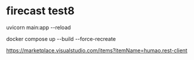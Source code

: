 # firecast test8

uvicorn main:app --reload

docker compose up --build --force-recreate

https://marketplace.visualstudio.com/items?itemName=humao.rest-client
